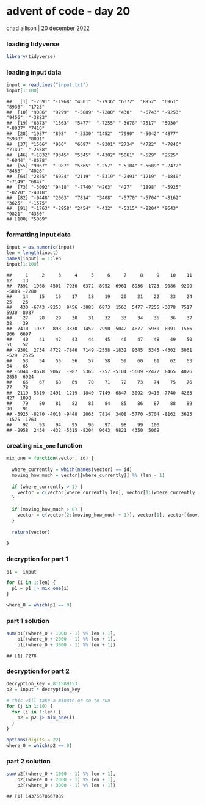 advent of code - day 20
================
chad allison \| 20 december 2022

### loading tidyverse

``` r
library(tidyverse)
```

### loading input data

``` r
input = readLines("input.txt")
input[1:100]
```

    ##   [1] "-7391" "-1968" "4501"  "-7936" "6372"  "8952"  "6961"  "8936"  "1723" 
    ##  [10] "9086"  "9299"  "-5889" "-7280" "430"   "-6743" "-9253" "9456"  "-3883"
    ##  [19] "6873"  "1563"  "5477"  "-7255" "-3078" "7517"  "5930"  "-8037" "7410" 
    ##  [28] "1937"  "898"   "-3330" "1452"  "7990"  "-5042" "4877"  "5930"  "8091" 
    ##  [37] "1566"  "966"   "6697"  "-9301" "2734"  "4722"  "-7846" "7149"  "-2558"
    ##  [46] "-1832" "9345"  "5345"  "-4302" "5061"  "-529"  "2525"  "-6044" "-8678"
    ##  [55] "9067"  "-987"  "5365"  "-257"  "-5104" "-5609" "-2472" "8465"  "4026" 
    ##  [64] "2855"  "6924"  "2119"  "-5319" "-2491" "1219"  "-1840" "-7149" "6847" 
    ##  [73] "-3092" "9418"  "-7740" "4263"  "427"   "1898"  "-5925" "-8270" "-4018"
    ##  [82] "-9448" "2063"  "7814"  "3408"  "-5770" "-5704" "-8162" "3625"  "-1575"
    ##  [91] "-1763" "-2958" "2454"  "-432"  "-5315" "-8204" "9643"  "9821"  "4350" 
    ## [100] "5069"

### formatting input data

``` r
input = as.numeric(input)
len = length(input)
names(input) = 1:len
input[1:100]
```

    ##     1     2     3     4     5     6     7     8     9    10    11    12    13 
    ## -7391 -1968  4501 -7936  6372  8952  6961  8936  1723  9086  9299 -5889 -7280 
    ##    14    15    16    17    18    19    20    21    22    23    24    25    26 
    ##   430 -6743 -9253  9456 -3883  6873  1563  5477 -7255 -3078  7517  5930 -8037 
    ##    27    28    29    30    31    32    33    34    35    36    37    38    39 
    ##  7410  1937   898 -3330  1452  7990 -5042  4877  5930  8091  1566   966  6697 
    ##    40    41    42    43    44    45    46    47    48    49    50    51    52 
    ## -9301  2734  4722 -7846  7149 -2558 -1832  9345  5345 -4302  5061  -529  2525 
    ##    53    54    55    56    57    58    59    60    61    62    63    64    65 
    ## -6044 -8678  9067  -987  5365  -257 -5104 -5609 -2472  8465  4026  2855  6924 
    ##    66    67    68    69    70    71    72    73    74    75    76    77    78 
    ##  2119 -5319 -2491  1219 -1840 -7149  6847 -3092  9418 -7740  4263   427  1898 
    ##    79    80    81    82    83    84    85    86    87    88    89    90    91 
    ## -5925 -8270 -4018 -9448  2063  7814  3408 -5770 -5704 -8162  3625 -1575 -1763 
    ##    92    93    94    95    96    97    98    99   100 
    ## -2958  2454  -432 -5315 -8204  9643  9821  4350  5069

### creating `mix_one` function

``` r
mix_one = function(vector, id) {
  
  where_currently = which(names(vector) == id)
  moving_how_much = vector[[where_currently]] %% (len - 1)
  
  if (where_currently > 1) {
    vector = c(vector[where_currently:len], vector[1:(where_currently - 1)])
  }
  
  if (moving_how_much > 0) {
    vector = c(vector[2:(moving_how_much + 1)], vector[1], vector[(moving_how_much + 2):len])
  }
  
  return(vector)
  
}
```

### decryption for part 1

``` r
p1 =  input

for (i in 1:len) {
  p1 = p1 |> mix_one(i)
}

where_0 = which(p1 == 0)
```

### part 1 solution

``` r
sum(p1[(where_0 + 1000 - 1) %% len + 1],
    p1[(where_0 + 2000 - 1) %% len + 1],
    p1[(where_0 + 3000 - 1) %% len + 1])
```

    ## [1] 7278

### decryption for part 2

``` r
decryption_key = 811589153
p2 = input * decryption_key

# this will take a minute or so to run
for (j in 1:10) {
  for (i in 1:len) {
    p2 = p2 |> mix_one(i)
  }
}

options(digits = 22)
where_0 = which(p2 == 0)
```

### part 2 solution

``` r
sum(p2[(where_0 + 1000 - 1) %% len + 1],
    p2[(where_0 + 2000 - 1) %% len + 1],
    p2[(where_0 + 3000 - 1) %% len + 1])
```

    ## [1] 14375678667089
